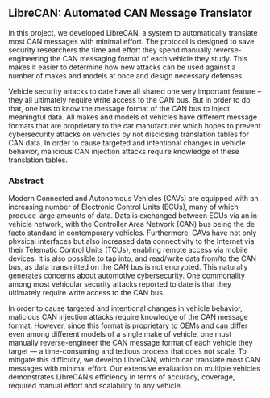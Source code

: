## LibreCAN: Automated CAN Message Translator

In this project, we developed LibreCAN, a system to automatically translate most CAN messages with minimal effort. The protocol is designed to save security researchers the time and effort they spend manually reverse-engineering the CAN messaging format of each vehicle they study. This makes it easier to determine how new attacks can be used against a number of makes and models at once and design necessary defenses.

Vehicle security attacks to date have all shared one very important feature – they all ultimately require write access to the CAN bus. But in order to do that, one has to know the message format of the CAN bus to inject meaningful data. All makes and models of vehicles have different message formats that are proprietary to the car manufacturer which hopes to prevent cybersecurity attacks on vehicles by not disclosing translation tables for CAN data. In order to cause targeted and intentional changes in vehicle behavior, malicious CAN injection attacks require knowledge of these translation tables.

### Abstract

Modern Connected and Autonomous Vehicles (CAVs) are equipped
with an increasing number of Electronic Control Units (ECUs),
many of which produce large amounts of data. Data is exchanged
between ECUs via an in-vehicle network, with the Controller Area
Network (CAN) bus being the de facto standard in contemporary
vehicles. Furthermore, CAVs have not only physical interfaces but
also increased data connectivity to the Internet via their Telematic
Control Units (TCUs), enabling remote access via mobile devices. It
is also possible to tap into, and read/write data from/to the CAN
bus, as data transmitted on the CAN bus is not encrypted. This
naturally generates concerns about automotive cybersecurity. One
commonality among most vehicular security attacks reported to
date is that they ultimately require write access to the CAN bus.

In order to cause targeted and intentional changes in vehicle behavior, 
malicious CAN injection attacks require knowledge of the
CAN message format. However, since this format is proprietary
to OEMs and can differ even among different models of a single
make of vehicle, one must manually reverse-engineer the CAN
message format of each vehicle they target — a time-consuming
and tedious process that does not scale. To mitigate this difficulty,
we develop LibreCAN, which can translate most CAN messages
with minimal effort. Our extensive evaluation on multiple vehicles
demonstrates LibreCAN’s efficiency in terms of accuracy, coverage,
required manual effort and scalability to any vehicle.
